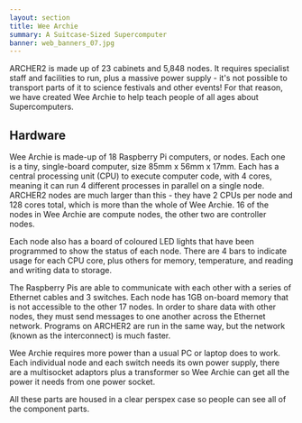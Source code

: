 ```yaml
---
layout: section
title: Wee Archie
summary: A Suitcase-Sized Supercomputer
banner: web_banners_07.jpg
---
```


ARCHER2 is made up of 23 cabinets and 5,848 nodes. It requires specialist staff and facilities to run, plus a massive power supply - it's not possible to transport parts of it to science festivals and other events! For that reason, we have created Wee Archie to help teach people of all ages about Supercomputers.

## Hardware
Wee Archie is made-up of 18 Raspberry Pi computers, or nodes. Each one is a tiny, single-board computer, size 85mm x 56mm x 17mm. Each has a central processing unit (CPU) to execute computer code, with 4 cores, meaning it can run 4 different processes in parallel on a single node. ARCHER2 nodes are much larger than this - they have 2 CPUs per node and 128 cores total, which is more than the whole of Wee Archie. 16 of the nodes in Wee Archie are compute nodes, the other two are controller nodes.

Each node also has a board of coloured LED lights that have been programmed to show the status of each node. There are 4 bars to indicate usage for each CPU core, plus others for memory, temperature, and reading and writing data to storage. 

The Raspberry Pis are able to communicate with each other with a series of Ethernet cables and 3 switches. Each node has 1GB on-board memory that is not accessible to the other 17 nodes. In order to share data with other nodes, they must send messages to one another across the Ethernet network. Programs on ARCHER2 are run in the same way, but the network (known as the interconnect) is much faster.

Wee Archie requires more power than a usual PC or laptop does to work. Each individual node and each switch needs its own power supply, there are a multisocket adaptors plus a transformer so Wee Archie can get all the power it needs from one power socket.

All these parts are housed in a clear perspex case so people can see all of the component parts.
